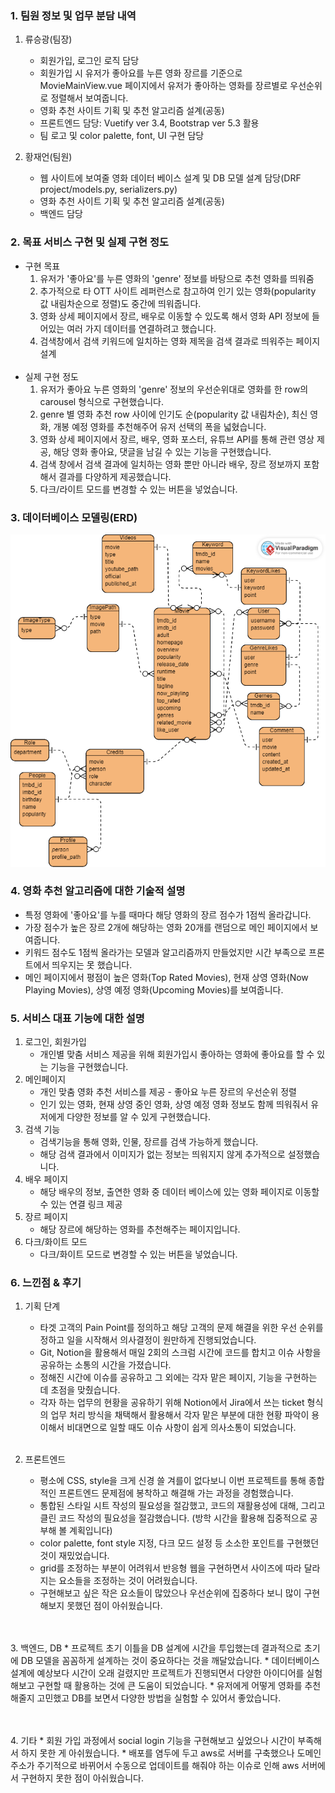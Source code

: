 ### 1. 팀원 정보 및 업무 분담 내역
  1. 류승광(팀장)
      * 회원가입, 로그인 로직 담당
      * 회원가입 시 유저가 좋아요를 누른 영화 장르를 기준으로 MovieMainView.vue 페이지에서
      유저가 좋아하는 영화를 장르별로 우선순위로 정렬해서 보여줍니다.
      * 영화 추천 사이트 기획 및 추천 알고리즘 설계(공동)
      * 프론트엔드 담당: Vuetify ver 3.4, Bootstrap ver 5.3 활용
      * 팀 로고 및 color palette, font, UI 구현 담당
  
  2. 황재언(팀원)
      * 웹 사이트에 보여줄 영화 데이터 베이스 설계 및 DB 모델 설계 담당(DRF project/models.py, serializers.py)
      * 영화 추천 사이트 기획 및 추천 알고리즘 설계(공동)
      * 백엔드 담당


### 2. 목표 서비스 구현 및 실제 구현 정도
  * 구현 목표
      1. 유저가 '좋아요'를 누른 영화의 'genre' 정보를 바탕으로 추천 영화를 띄워줌
      2. 추가적으로 타 OTT 사이트 레퍼런스로 참고하여 인기 있는 영화(popularity 값 내림차순으로 정렬)도 중간에 띄워줍니다.
      3. 영화 상세 페이지에서 장르, 배우로 이동할 수 있도록 해서 영화 API 정보에 들어있는 여러 가지 데이터를 연결하려고 했습니다.
      4. 검색창에서 검색 키워드에 일치하는 영화 제목을 검색 결과로 띄워주는 페이지 설계
  <br><br>
  * 실제 구현 정도
      1. 유저가 좋아요 누른 영화의 'genre' 정보의 우선순위대로 영화를 한 row의 carousel 형식으로 구현했습니다.
      2. genre 별 영화 추천 row 사이에 인기도 순(popularity 값 내림차순), 최신 영화, 개봉 예정 영화를 추천해주어 유저 선택의 폭을 넓혔습니다.
      3. 영화 상세 페이지에서 장르, 배우, 영화 포스터, 유튜브 API를 통해 관련 영상 제공, 해당 영화 좋아요, 댓글을 남길 수 있는 기능을 구현했습니다.
      4. 검색 창에서 검색 결과에 일치하는 영화 뿐만 아니라 배우, 장르 정보까지 포함해서 결과를 다양하게 제공했습니다.
      5. 다크/라이트 모드를 변경할 수 있는 버튼을 넣었습니다.



### 3. 데이터베이스 모델링(ERD)
![TEAM_MM_ERD](Team_MM_ERD.png)


### 4. 영화 추천 알고리즘에 대한 기술적 설명
  * 특정 영화에 '좋아요'를 누를 때마다 해당 영화의 장르 점수가 1점씩 올라갑니다.
  * 가장 점수가 높은 장르 2개에 해당하는 영화 20개를 랜덤으로 메인 페이지에서 보여줍니다.
  * 키워드 점수도 1점씩 올라가는 모델과 알고리즘까지 만들었지만 시간 부족으로 프론트에서 띄우지는 못 했습니다.
  * 메인 페이지에서 평점이 높은 영화(Top Rated Movies), 현재 상영 영화(Now Playing Movies), 상영 예정 영화(Upcoming Movies)를 보여줍니다.


### 5. 서비스 대표 기능에 대한 설명
  1. 로그인, 회원가입
      * 개인별 맞춤 서비스 제공을 위해 회원가입시 좋아하는 영화에 좋아요를 할 수 있는 기능을 구현했습니다.
  2. 메인페이지
      * 개인 맞춤 영화 추천 서비스를 제공 - 좋아요 누른 장르의 우선순위 정렬
      * 인기 있는 영화, 현재 상영 중인 영화, 상영 예정 영화 정보도 함께 띄워줘서 유저에게 다양한 정보를 알 수 있게 구현했습니다.
  3. 검색 기능
      * 검색기능을 통해 영화, 인물, 장르를 검색 가능하게 했습니다.
      * 해당 검색 결과에서 이미지가 없는 정보는 띄워지지 않게 추가적으로 설정했습니다.
  4. 배우 페이지
      * 해당 배우의 정보, 출연한 영화 중 데이터 베이스에 있는 영화 페이지로 이동할 수 있는 연결 링크 제공
  5. 장르 페이지
      * 해당 장르에 해당하는 영화를 추천해주는 페이지입니다.
  6. 다크/화이트 모드
      * 다크/화이트 모드로 변경할 수 있는 버튼을 넣었습니다.


### 6. 느낀점 & 후기
  1. 기획 단계
      * 타겟 고객의 Pain Point를 정의하고 해당 고객의 문제 해결을 위한 우선 순위를 정하고 일을 시작해서 의사결정이 원만하게 진행되었습니다.
      * Git, Notion을 활용해서 매일 2회의 스크럼 시간에 코드를 합치고 이슈 사항을 공유하는 소통의 시간을 가졌습니다.
      * 정해진 시간에 이슈를 공유하고 그 외에는 각자 맡은 페이지, 기능을 구현하는 데 초점을 맞췄습니다.
      * 각자 하는 업무의 현황을 공유하기 위해 Notion에서 Jira에서 쓰는 ticket 형식의 업무 처리 방식을 채택해서 활용해서 각자 맡은 부분에 대한 현황 파악이 용이해서 비대면으로 일할 때도 이슈 사항이 쉽게 의사소통이 되었습니다.
  <br><br>

  2. 프론트엔드
      * 평소에 CSS, style을 크게 신경 쓸 겨를이 없다보니 이번 프로젝트를 통해 종합적인 프론트엔드 문제점에 봉착하고 해결해 가는 과정을 경험했습니다.
      * 통합된 스타일 시트 작성의 필요성을 절감했고, 코드의 재활용성에 대해, 그리고 클린 코드 작성의 필요성을 절감했습니다. (방학 시간을 활용해 집중적으로 공부해 볼 계획입니다)
      * color palette, font style 지정, 다크 모드 설정 등 소소한 포인트를 구현했던 것이 재밌었습니다.
      * grid를 조정하는 부분이 어려워서 반응형 웹을 구현하면서 사이즈에 따라 달라지는 요소들을 조정하는 것이 어려웠습니다.
      * 구현해보고 싶은 작은 요소들이 많았으나 우선순위에 집중하다 보니 많이 구현해보지 못했던 점이 아쉬웠습니다.

  <br><br>
  3. 백엔드, DB
      * 프로젝트 초기 이틀을 DB 설계에 시간을 투입했는데 결과적으로 초기에 DB 모델을 꼼꼼하게 설계하는 것이 중요하다는 것을 깨달았습니다.
      * 데이터베이스 설계에 예상보다 시간이 오래 걸렸지만 프로젝트가 진행되면서 다양한 아이디어를 실험해보고 구현할 때 활용하는 것에 큰 도움이 되었습니다.
      * 유저에게 어떻게 영화를 추천해줄지 고민했고 DB를 보면서 다양한 방법을 실험할 수 있어서 좋았습니다.

  <br><br>
  4. 기타
      * 회원 가입 과정에서 social login 기능을 구현해보고 싶었으나 시간이 부족해서 하지 못한 게 아쉬웠습니다.
      * 배포를 염두에 두고 aws로 서버를 구축했으나 도메인 주소가 주기적으로 바뀌어서 수동으로 업데이트를 해줘야 하는 이슈로 인해 aws 서버에서 구현하지 못한 점이 아쉬웠습니다.